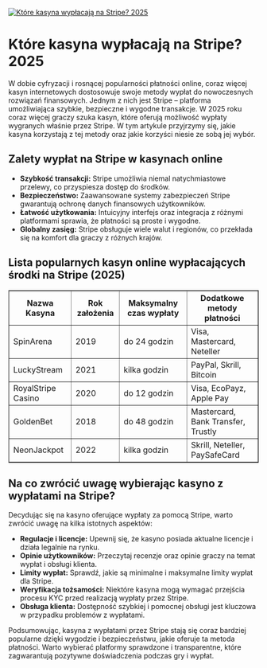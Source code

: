 [![Które kasyna wypłacają na Stripe? 2025](https://123-caf.pages.dev/gitsignup.png)](https://vrmoo.ru/Bt82HjjY)

<h1>Które kasyna wypłacają na Stripe? 2025</h1> <p>W dobie cyfryzacji i rosnącej popularności płatności online, coraz więcej kasyn internetowych dostosowuje swoje metody wypłat do nowoczesnych rozwiązań finansowych. Jednym z nich jest Stripe – platforma umożliwiająca szybkie, bezpieczne i wygodne transakcje. W 2025 roku coraz więcej graczy szuka kasyn, które oferują możliwość wypłaty wygranych właśnie przez Stripe. W tym artykule przyjrzymy się, jakie kasyna korzystają z tej metody oraz jakie korzyści niesie ze sobą jej wybór.</p>  <h2>Zalety wypłat na Stripe w kasynach online</h2> <ul>   <li><strong>Szybkość transakcji:</strong> Stripe umożliwia niemal natychmiastowe przelewy, co przyspiesza dostęp do środków.</li>   <li><strong>Bezpieczeństwo:</strong> Zaawansowane systemy zabezpieczeń Stripe gwarantują ochronę danych finansowych użytkowników.</li>   <li><strong>Łatwość użytkowania:</strong> Intuicyjny interfejs oraz integracja z różnymi platformami sprawia, że płatności są proste i wygodne.</li>   <li><strong>Globalny zasięg:</strong> Stripe obsługuje wiele walut i regionów, co przekłada się na komfort dla graczy z różnych krajów.</li> </ul>  <h2>Lista popularnych kasyn online wypłacających środki na Stripe (2025)</h2> <table border="1" cellpadding="8" cellspacing="0" style="border-collapse: collapse; width: 100%;">   <thead>     <tr>       <th>Nazwa Kasyna</th>       <th>Rok założenia</th>       <th>Maksymalny czas wypłaty</th>       <th>Dodatkowe metody płatności</th>     </tr>   </thead>   <tbody>     <tr>       <td>SpinArena</td>       <td>2019</td>       <td>do 24 godzin</td>       <td>Visa, Mastercard, Neteller</td>     </tr>     <tr>       <td>LuckyStream</td>       <td>2021</td>       <td>kilka godzin</td>       <td>PayPal, Skrill, Bitcoin</td>     </tr>     <tr>       <td>RoyalStripe Casino</td>       <td>2020</td>       <td>do 12 godzin</td>       <td>Visa, EcoPayz, Apple Pay</td>     </tr>     <tr>       <td>GoldenBet</td>       <td>2018</td>       <td>do 48 godzin</td>       <td>Mastercard, Bank Transfer, Trustly</td>     </tr>     <tr>       <td>NeonJackpot</td>       <td>2022</td>       <td>kilka godzin</td>       <td>Skrill, Neteller, PaySafeCard</td>     </tr>   </tbody> </table>  <h2>Na co zwrócić uwagę wybierając kasyno z wypłatami na Stripe?</h2> <p>Decydując się na kasyno oferujące wypłaty za pomocą Stripe, warto zwrócić uwagę na kilka istotnych aspektów:</p> <ul>   <li><strong>Regulacje i licencje:</strong> Upewnij się, że kasyno posiada aktualne licencje i działa legalnie na rynku.</li>   <li><strong>Opinie użytkowników:</strong> Przeczytaj recenzje oraz opinie graczy na temat wypłat i obsługi klienta.</li>   <li><strong>Limity wypłat:</strong> Sprawdź, jakie są minimalne i maksymalne limity wypłat dla Stripe.</li>   <li><strong>Weryfikacja tożsamości:</strong> Niektóre kasyna mogą wymagać przejścia procesu KYC przed realizacją wypłaty przez Stripe.</li>   <li><strong>Obsługa klienta:</strong> Dostępność szybkiej i pomocnej obsługi jest kluczowa w przypadku problemów z wypłatami.</li> </ul>  <p>Podsumowując, kasyna z wypłatami przez Stripe stają się coraz bardziej popularne dzięki wygodzie i bezpieczeństwu, jakie oferuje ta metoda płatności. Warto wybierać platformy sprawdzone i transparentne, które zagwarantują pozytywne doświadczenia podczas gry i wypłat.</p>